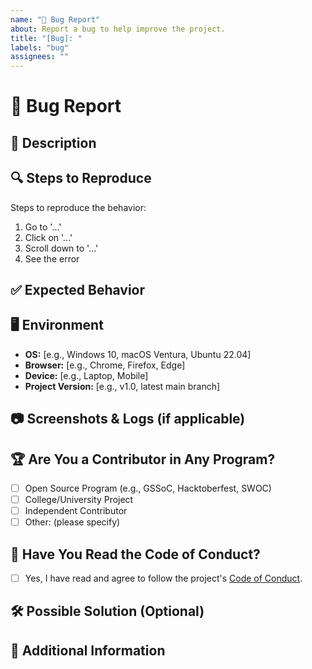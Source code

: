 ```yaml
---
name: "🐛 Bug Report"
about: Report a bug to help improve the project.
title: "[Bug]: "
labels: "bug"
assignees: ""
---
```


# 🐛 Bug Report

## 📌 Description  
<!-- A clear and concise description of the bug. Provide relevant details about what went wrong. -->

## 🔍 Steps to Reproduce  
Steps to reproduce the behavior:  
1. Go to '...'  
2. Click on '...'  
3. Scroll down to '...'  
4. See the error  

## ✅ Expected Behavior  
<!-- Describe what you expected to happen instead. -->

## 🖥️ Environment  
<!-- Provide details about the system where the bug occurred. -->
- **OS:** [e.g., Windows 10, macOS Ventura, Ubuntu 22.04]  
- **Browser:** [e.g., Chrome, Firefox, Edge]  
- **Device:** [e.g., Laptop, Mobile]  
- **Project Version:** [e.g., v1.0, latest main branch]  

## 📷 Screenshots & Logs (if applicable)  
<!-- Attach screenshots or error logs to help understand the issue better. -->


## 🏆 Are You a Contributor in Any Program?  
- [ ] Open Source Program (e.g., GSSoC, Hacktoberfest, SWOC)  
- [ ] College/University Project  
- [ ] Independent Contributor  
- [ ] Other: (please specify)  

## 📜 Have You Read the Code of Conduct?  
- [ ] Yes, I have read and agree to follow the project's [Code of Conduct](../CODE_OF_CONDUCT.md).  

## 🛠️ Possible Solution (Optional)  
<!-- Suggest a possible fix or reason for the bug, if known. -->

## 🚧 Additional Information  
<!-- Add any other context about the problem here. -->

